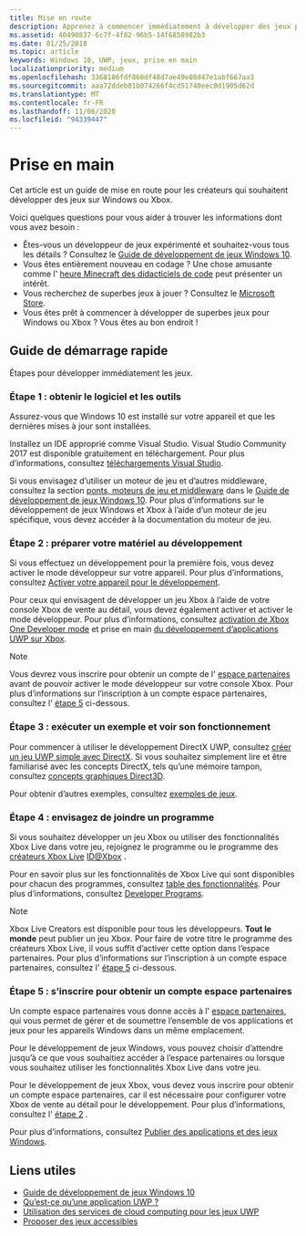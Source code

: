 ```yaml
---
title: Mise en route
description: Apprenez à commencer immédiatement à développer des jeux pour Windows ou Xbox en suivant ce guide de démarrage rapide.
ms.assetid: 40490837-6c7f-4f82-96b5-14f6858982b3
ms.date: 01/25/2018
ms.topic: article
keywords: Windows 10, UWP, jeux, prise en main
localizationpriority: medium
ms.openlocfilehash: 3368186fdf860df48d7ae49e08d47e1abf667aa3
ms.sourcegitcommit: aaa72ddeb01b074266f4cd51740eec8d1905d62d
ms.translationtype: MT
ms.contentlocale: fr-FR
ms.lasthandoff: 11/06/2020
ms.locfileid: "94339447"
---
```

# <a name="getting-started"></a>Prise en main

Cet article est un guide de mise en route pour les créateurs qui souhaitent développer des jeux sur Windows ou Xbox. 

Voici quelques questions pour vous aider à trouver les informations dont vous avez besoin :
* Êtes-vous un développeur de jeux expérimenté et souhaitez-vous tous les détails ? Consultez le [Guide de développement de jeux Windows 10](e2e.md).
* Vous êtes entièrement nouveau en codage ? Une chose amusante comme l' [heure Minecraft des didacticiels de code](https://code.org/minecraft) peut présenter un intérêt.
* Vous recherchez de superbes jeux à jouer ? Consultez le [Microsoft Store](https://www.microsoft.com/store).
* Vous êtes prêt à commencer à développer de superbes jeux pour Windows ou Xbox ?  Vous êtes au bon endroit !

## <a name="quick-start-guide"></a>Guide de démarrage rapide

Étapes pour développer immédiatement les jeux.

### <a name="step-1-get-the-software-and-tools"></a>Étape 1 : obtenir le logiciel et les outils

Assurez-vous que Windows 10 est installé sur votre appareil et que les dernières mises à jour sont installées.

Installez un IDE approprié comme Visual Studio. Visual Studio Community 2017 est disponible gratuitement en téléchargement. Pour plus d’informations, consultez [téléchargements Visual Studio](https://visualstudio.microsoft.com/downloads/).

Si vous envisagez d’utiliser un moteur de jeu et d’autres middleware, consultez la section [ponts, moteurs de jeu et middleware](e2e.md#bridges-game-engines-and-middleware) dans le [Guide de développement de jeux Windows 10](e2e.md). Pour plus d’informations sur le développement de jeux Windows et Xbox à l’aide d’un moteur de jeu spécifique, vous devez accéder à la documentation du moteur de jeu.

### <a name="step-2-prepare-your-hardware-for-development"></a>Étape 2 : préparer votre matériel au développement

Si vous effectuez un développement pour la première fois, vous devez activer le mode développeur sur votre appareil. Pour plus d’informations, consultez [Activer votre appareil pour le développement](/windows/apps/get-started/enable-your-device-for-development).

Pour ceux qui envisagent de développer un jeu Xbox à l’aide de votre console Xbox de vente au détail, vous devez également activer et activer le mode développeur. Pour plus d’informations, consultez [activation de Xbox One Developer mode](../xbox-apps/devkit-activation.md) et prise en main [du développement d’applications UWP sur Xbox](../xbox-apps/getting-started.md). 

> [!Note]
> Vous devrez vous inscrire pour obtenir un compte de l' [espace partenaires](https://partner.microsoft.com/dashboard)  avant de pouvoir activer le mode développeur sur votre console Xbox. Pour plus d’informations sur l’inscription à un compte espace partenaires, consultez l' [étape 5](#step-5-sign-up-for-a-partner-center-account) ci-dessous.

### <a name="step-3-run-a-sample-and-see-how-it-works"></a>Étape 3 : exécuter un exemple et voir son fonctionnement

Pour commencer à utiliser le développement DirectX UWP, consultez [créer un jeu UWP simple avec DirectX](tutorial--create-your-first-uwp-directx-game.md). Si vous souhaitez simplement lire et être familiarisé avec les concepts DirectX, tels qu’une mémoire tampon, consultez [concepts graphiques Direct3D](../graphics-concepts/index.md).

Pour obtenir d’autres exemples, consultez [exemples de jeux](e2e.md#game-samples).

### <a name="step-4-consider-joining-a-program"></a>Étape 4 : envisagez de joindre un programme

Si vous souhaitez développer un jeu Xbox ou utiliser des fonctionnalités Xbox Live dans votre jeu, rejoignez le programme ou le programme des [créateurs Xbox Live](https://developer.microsoft.com/games/xbox/xboxlive/creator) [ID@Xbox](https://www.xbox.com/Developers/id) . 

Pour en savoir plus sur les fonctionnalités de Xbox Live qui sont disponibles pour chacun des programmes, consultez [table des fonctionnalités](/gaming/xbox-live/developer-program-overview.md#feature-table). Pour plus d’informations, consultez [Developer Programs](e2e.md#developer-programs).

> [!Note]
> Xbox Live Creators est disponible pour tous les développeurs. **Tout le monde** peut publier un jeu Xbox. Pour faire de votre titre le programme des créateurs Xbox Live, il vous suffit d’activer cette option dans l’espace partenaires. Pour plus d’informations sur l’inscription à un compte espace partenaires, consultez l' [étape 5](#step-5-sign-up-for-a-partner-center-account) ci-dessous.

### <a name="step-5-sign-up-for-a-partner-center-account"></a>Étape 5 : s’inscrire pour obtenir un compte espace partenaires

Un compte espace partenaires vous donne accès à l' [espace partenaires](https://partner.microsoft.com/dashboard), qui vous permet de gérer et de soumettre l’ensemble de vos applications et jeux pour les appareils Windows dans un même emplacement.

Pour le développement de jeux Windows, vous pouvez choisir d’attendre jusqu’à ce que vous souhaitiez accéder à l’espace partenaires ou lorsque vous souhaitez utiliser les fonctionnalités Xbox Live dans votre jeu.

Pour le développement de jeux Xbox, vous devez vous inscrire pour obtenir un compte espace partenaires, car il est nécessaire pour configurer votre Xbox de vente au détail pour le développement. Pour plus d’informations, consultez l' [étape 2](#step-2-prepare-your-hardware-for-development) .

Pour plus d’informations, consultez [Publier des applications et des jeux Windows](../publish/index.md).

## <a name="useful-links"></a>Liens utiles

* [Guide de développement de jeux Windows 10](e2e.md)
* [Qu’est-ce qu’une application UWP ?](../get-started/universal-application-platform-guide.md)
* [Utilisation des services de cloud computing pour les jeux UWP](cloud-for-games.md)
* [Proposer des jeux accessibles](accessibility-for-games.md)